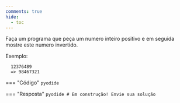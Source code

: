 ```yaml
---
comments: true
hide:
  - toc
---
```


Faça um programa que peça um numero inteiro positivo e em seguida mostre este numero invertido.

Exemplo:
```
  12376489
  => 98467321
```

=== "Código"
	```pyodide
	```

=== "Resposta"
	```pyodide
	# Em construção! Envie sua solução
	```
